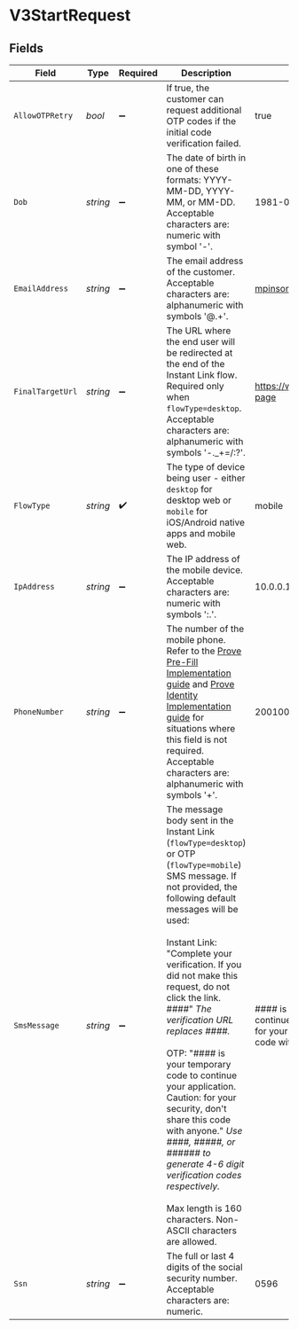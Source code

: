 # V3StartRequest


## Fields

| Field                                                                                                                                                                                                                                                                                                                                                                                                                                                                                                                                                                                                       | Type                                                                                                                                                                                                                                                                                                                                                                                                                                                                                                                                                                                                        | Required                                                                                                                                                                                                                                                                                                                                                                                                                                                                                                                                                                                                    | Description                                                                                                                                                                                                                                                                                                                                                                                                                                                                                                                                                                                                 | Example                                                                                                                                                                                                                                                                                                                                                                                                                                                                                                                                                                                                     |
| ----------------------------------------------------------------------------------------------------------------------------------------------------------------------------------------------------------------------------------------------------------------------------------------------------------------------------------------------------------------------------------------------------------------------------------------------------------------------------------------------------------------------------------------------------------------------------------------------------------- | ----------------------------------------------------------------------------------------------------------------------------------------------------------------------------------------------------------------------------------------------------------------------------------------------------------------------------------------------------------------------------------------------------------------------------------------------------------------------------------------------------------------------------------------------------------------------------------------------------------- | ----------------------------------------------------------------------------------------------------------------------------------------------------------------------------------------------------------------------------------------------------------------------------------------------------------------------------------------------------------------------------------------------------------------------------------------------------------------------------------------------------------------------------------------------------------------------------------------------------------- | ----------------------------------------------------------------------------------------------------------------------------------------------------------------------------------------------------------------------------------------------------------------------------------------------------------------------------------------------------------------------------------------------------------------------------------------------------------------------------------------------------------------------------------------------------------------------------------------------------------- | ----------------------------------------------------------------------------------------------------------------------------------------------------------------------------------------------------------------------------------------------------------------------------------------------------------------------------------------------------------------------------------------------------------------------------------------------------------------------------------------------------------------------------------------------------------------------------------------------------------- |
| `AllowOTPRetry`                                                                                                                                                                                                                                                                                                                                                                                                                                                                                                                                                                                             | *bool*                                                                                                                                                                                                                                                                                                                                                                                                                                                                                                                                                                                                      | :heavy_minus_sign:                                                                                                                                                                                                                                                                                                                                                                                                                                                                                                                                                                                          | If true, the customer can request additional OTP codes if the initial code verification failed.                                                                                                                                                                                                                                                                                                                                                                                                                                                                                                             | true                                                                                                                                                                                                                                                                                                                                                                                                                                                                                                                                                                                                        |
| `Dob`                                                                                                                                                                                                                                                                                                                                                                                                                                                                                                                                                                                                       | *string*                                                                                                                                                                                                                                                                                                                                                                                                                                                                                                                                                                                                    | :heavy_minus_sign:                                                                                                                                                                                                                                                                                                                                                                                                                                                                                                                                                                                          | The date of birth in one of these formats: YYYY-MM-DD, YYYY-MM, or MM-DD. Acceptable characters are: numeric with symbol '-'.                                                                                                                                                                                                                                                                                                                                                                                                                                                                               | 1981-01                                                                                                                                                                                                                                                                                                                                                                                                                                                                                                                                                                                                     |
| `EmailAddress`                                                                                                                                                                                                                                                                                                                                                                                                                                                                                                                                                                                              | *string*                                                                                                                                                                                                                                                                                                                                                                                                                                                                                                                                                                                                    | :heavy_minus_sign:                                                                                                                                                                                                                                                                                                                                                                                                                                                                                                                                                                                          | The email address of the customer. Acceptable characters are: alphanumeric with symbols '@.+'.                                                                                                                                                                                                                                                                                                                                                                                                                                                                                                              | mpinsonm@dyndns.org                                                                                                                                                                                                                                                                                                                                                                                                                                                                                                                                                                                         |
| `FinalTargetUrl`                                                                                                                                                                                                                                                                                                                                                                                                                                                                                                                                                                                            | *string*                                                                                                                                                                                                                                                                                                                                                                                                                                                                                                                                                                                                    | :heavy_minus_sign:                                                                                                                                                                                                                                                                                                                                                                                                                                                                                                                                                                                          | The URL where the end user will be redirected at the end of the Instant Link flow. Required only when `flowType=desktop`. Acceptable characters are: alphanumeric with symbols '-._+=/:?'.                                                                                                                                                                                                                                                                                                                                                                                                                  | https://www.example.com/landing-page                                                                                                                                                                                                                                                                                                                                                                                                                                                                                                                                                                        |
| `FlowType`                                                                                                                                                                                                                                                                                                                                                                                                                                                                                                                                                                                                  | *string*                                                                                                                                                                                                                                                                                                                                                                                                                                                                                                                                                                                                    | :heavy_check_mark:                                                                                                                                                                                                                                                                                                                                                                                                                                                                                                                                                                                          | The type of device being user - either `desktop` for desktop web or `mobile` for iOS/Android native apps and mobile web.                                                                                                                                                                                                                                                                                                                                                                                                                                                                                    | mobile                                                                                                                                                                                                                                                                                                                                                                                                                                                                                                                                                                                                      |
| `IpAddress`                                                                                                                                                                                                                                                                                                                                                                                                                                                                                                                                                                                                 | *string*                                                                                                                                                                                                                                                                                                                                                                                                                                                                                                                                                                                                    | :heavy_minus_sign:                                                                                                                                                                                                                                                                                                                                                                                                                                                                                                                                                                                          | The IP address of the mobile device. Acceptable characters are: numeric with symbols ':.'.                                                                                                                                                                                                                                                                                                                                                                                                                                                                                                                  | 10.0.0.1                                                                                                                                                                                                                                                                                                                                                                                                                                                                                                                                                                                                    |
| `PhoneNumber`                                                                                                                                                                                                                                                                                                                                                                                                                                                                                                                                                                                               | *string*                                                                                                                                                                                                                                                                                                                                                                                                                                                                                                                                                                                                    | :heavy_minus_sign:                                                                                                                                                                                                                                                                                                                                                                                                                                                                                                                                                                                          | The number of the mobile phone. Refer to the [Prove Pre-Fill Implementation guide](https://developer.prove.com/docs/prove-pre-fill-implementation-guide#implement-prove-pre-fill) and [Prove Identity Implementation guide](https://developer.prove.com/docs/prove-identity-implementation-guide#implement-prove-identity) for situations where this field is not required. Acceptable characters are: alphanumeric with symbols '+'.                                                                                                                                                                       | 2001001695                                                                                                                                                                                                                                                                                                                                                                                                                                                                                                                                                                                                  |
| `SmsMessage`                                                                                                                                                                                                                                                                                                                                                                                                                                                                                                                                                                                                | *string*                                                                                                                                                                                                                                                                                                                                                                                                                                                                                                                                                                                                    | :heavy_minus_sign:                                                                                                                                                                                                                                                                                                                                                                                                                                                                                                                                                                                          | The message body sent in the Instant Link (`flowType=desktop`) or OTP (`flowType=mobile`) SMS message. If not provided, the following default messages will be used:<br/><br/>Instant Link: "Complete your verification. If you did not make this request, do not click the link. ####" _The verification URL replaces ####._<br/><br/>OTP: "#### is your temporary code to continue your application. Caution: for your security, don't share this code with anyone." _Use ####, #####, or ###### to generate 4-6 digit verification codes respectively._<br/><br/>Max length is 160 characters. Non-ASCII characters are allowed. | #### is your temporary code to continue your application. Caution: for your security, don't share this code with anyone.                                                                                                                                                                                                                                                                                                                                                                                                                                                                                    |
| `Ssn`                                                                                                                                                                                                                                                                                                                                                                                                                                                                                                                                                                                                       | *string*                                                                                                                                                                                                                                                                                                                                                                                                                                                                                                                                                                                                    | :heavy_minus_sign:                                                                                                                                                                                                                                                                                                                                                                                                                                                                                                                                                                                          | The full or last 4 digits of the social security number. Acceptable characters are: numeric.                                                                                                                                                                                                                                                                                                                                                                                                                                                                                                                | 0596                                                                                                                                                                                                                                                                                                                                                                                                                                                                                                                                                                                                        |